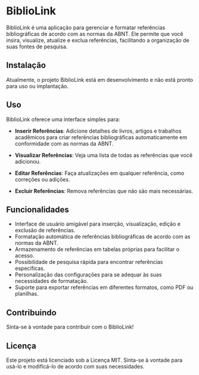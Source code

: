 # BiblioLink

BiblioLink é uma aplicação para gerenciar e formatar referências bibliográficas de acordo com as normas da ABNT. Ele permite que você insira, visualize, atualize e exclua referências, facilitando a organização de suas fontes de pesquisa.

## Instalação

Atualmente, o projeto BiblioLink está em desenvolvimento e não está pronto para uso ou implantação.

## Uso

BiblioLink oferece uma interface simples para:

- **Inserir Referências**: Adicione detalhes de livros, artigos e trabalhos acadêmicos para criar referências bibliográficas automaticamente em conformidade com as normas da ABNT.

- **Visualizar Referências**: Veja uma lista de todas as referências que você adicionou.

- **Editar Referências**: Faça atualizações em qualquer referência, como correções ou adições.

- **Excluir Referências**: Remova referências que não são mais necessárias.

## Funcionalidades

- Interface de usuário amigável para inserção, visualização, edição e exclusão de referências.
- Formatação automática de referências bibliográficas de acordo com as normas da ABNT.
- Armazenamento de referências em tabelas próprias para facilitar o acesso.
- Possibilidade de pesquisa rápida para encontrar referências específicas.
- Personalização das configurações para se adequar às suas necessidades de formatação.
- Suporte para exportar referências em diferentes formatos, como PDF ou planilhas.

## Contribuindo

Sinta-se à vontade para contribuir com o BiblioLink!

## Licença

Este projeto está licenciado sob a Licença MIT. Sinta-se à vontade para usá-lo e modificá-lo de acordo com suas necessidades.
